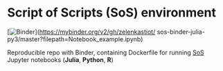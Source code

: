 # Script of Scripts (SoS) environment 

[![Binder](https://mybinder.org/badge_logo.svg)](https://mybinder.org/v2/gh/zelenkastiot/
sos-binder-julia-py3/master?filepath=Notebook_example.ipynb)

Reproducible repo with Binder, containing Dockerfile for running [SoS](https://vatlab.github.io/sos-docs/) Jupyter notebooks (**Julia**, **Python**, **R**) 

